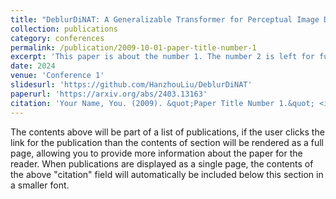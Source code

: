 ```yaml
---
title: "DeblurDiNAT: A Generalizable Transformer for Perceptual Image Deblurring"
collection: publications
category: conferences
permalink: /publication/2009-10-01-paper-title-number-1
excerpt: 'This paper is about the number 1. The number 2 is left for future work.'
date: 2024
venue: 'Conference 1'
slidesurl: 'https://github.com/HanzhouLiu/DeblurDiNAT'
paperurl: 'https://arxiv.org/abs/2403.13163'
citation: 'Your Name, You. (2009). &quot;Paper Title Number 1.&quot; <i>Journal 1</i>. 1(1).'
---
```


The contents above will be part of a list of publications, if the user clicks the link for the publication than the contents of section will be rendered as a full page, allowing you to provide more information about the paper for the reader. When publications are displayed as a single page, the contents of the above "citation" field will automatically be included below this section in a smaller font.
